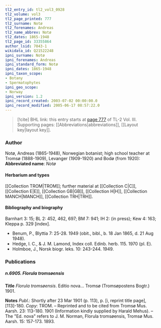 ```yaml
---
tl2_entry_id: tl2_vol3_0928
tl2_volume: vol3
tl2_page_printed: 777
tl2_surname: Notø
tl2_forenames: Andreas
tl2_name_abbrev: Notø
tl2_dates: 1865-1948
tl2_page_id: 33355864
author_lsid: 7043-1
wikidata_id: Q21522248
ipni_surname: Notø
ipni_forenames: Andreas
ipni_standard_form: Notø
ipni_dates: 1865-1948
ipni_taxon_scope: 
- Botany
- Spermatophytes
ipni_geo_scope: 
- Norway
ipni_version: 1.2
ipni_record_created: 2003-07-02 00:00:00.0
ipni_record_modified: 2005-06-17 08:57:22.0
---
```



> [!cite] BHL link: this entry starts at [page 777](https://www.biodiversitylibrary.org/page/33355864) of TL-2 Vol. III.
> Supporting pages: [[Abbreviations|abbreviations]], [[Layout key|layout key]].

### Author

Notø, Andreas (1865-1948), Norwegian botanist; high school teacher at Tromsø (1888-1909), Levanger (1909-1920) and Bodø (from 1920): 
**Abbreviated name**: *Notø*

#### Herbarium and types

[[Collection TROM|TROM]]; further material at [[Collection C|C]], [[Collection E|E]], [[Collection GB|GB]], [[Collection H|H]], [[Collection MANCH|MANCH]], [[Collection TRH|TRH]].

#### Bibliography and biography

Barnhart 3: 15; BL 2: 452, 462, 697; BM 7: 941; IH 2: (in press); Kew 4: 163; Kleppa p. 329 \[index\].
- Benum, P., Blyttia 7: 25-28. 1949 (obit., bibl., b. 18 Jan 1865, d. 21 Aug 1948).
- Hedge, l. C., & J. M. Lamond, Index coll. Edinb. herb. 115. 1970 (pl. E).
- Holmboe, J., Norsk biogr. leks. 10: 243-244. 1949.

### Publications

##### n.6905. Florula tromsøensis

**Title**
*Florula tromsøensis*. Editio nova... Tromsø (Tromsøpostens Bogtr.) 1901.

**Notes**
*Publ*.: Shortly after 23 Mar 1901 (p. 113), p. \[i, reprint title page\], \[113\]-180. *Copy*: TROM. – Reprinted and to be cited from Tromsø Mus. Aarsh. 23: 113-180. 1901 (Information kindly supplied by Harald Mehus). – The "Ed. nova" refers to J. M. Norman, Florula tromsøensis, Tromsø Mus. Aarsh. 15: 157-173. 1893.

